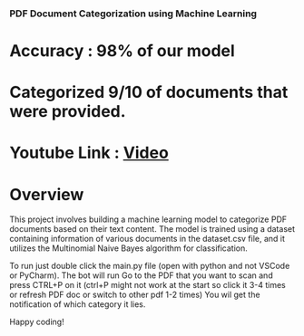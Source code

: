 ### PDF Document Categorization using Machine Learning
# Accuracy : 98% of our model

# Categorized 9/10 of documents that were provided.

# Youtube Link : [Video](https://youtu.be/MRZuVGphEJo)

# Overview
This project involves building a machine learning model to categorize PDF documents based on their text content.
The model is trained using a dataset containing information of various documents in the dataset.csv file, and it utilizes the Multinomial Naive Bayes algorithm for classification.

To run just double click the main.py file (open with python and not VSCode or PyCharm).
The bot will run 
Go to the PDF that you want to scan and press CTRL+P on it (ctrl+P might not work at the start so click it 3-4 times or refresh PDF doc or switch to other pdf 1-2 times)
You wil get the notification of which category it lies.

Happy coding!
